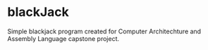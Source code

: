 # blackJack

Simple blackjack program created for Computer Architechture and Assembly Language capstone project.